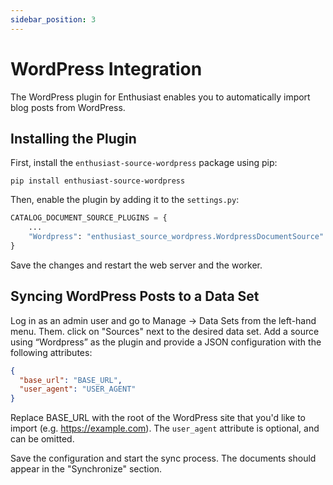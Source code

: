 ```yaml
---
sidebar_position: 3
---
```


# WordPress Integration

The WordPress plugin for Enthusiast enables you to automatically import blog posts from WordPress.

## Installing the Plugin


First, install the `enthusiast-source-wordpress` package using pip:

```shell
pip install enthusiast-source-wordpress
```

Then, enable the plugin by adding it to the `settings.py`:

```python title="server/pecl/settings.py"
CATALOG_DOCUMENT_SOURCE_PLUGINS = {
    ...
    "Wordpress": "enthusiast_source_wordpress.WordpressDocumentSource"
}
```

Save the changes and restart the web server and the worker.

## Syncing WordPress Posts to a Data Set

Log in as an admin user and go to Manage → Data Sets from the left-hand menu. Them. click on "Sources" next to the desired data set.
Add a source using “Wordpress” as the plugin and provide a JSON configuration with the following attributes:
```json
{
  "base_url": "BASE_URL",
  "user_agent": "USER_AGENT"
}
```

Replace BASE_URL with the root of the WordPress site that you'd like to import (e.g. https://example.com).
The `user_agent` attribute is optional, and can be omitted.

Save the configuration and start the sync process. The documents should appear in the "Synchronize" section.
